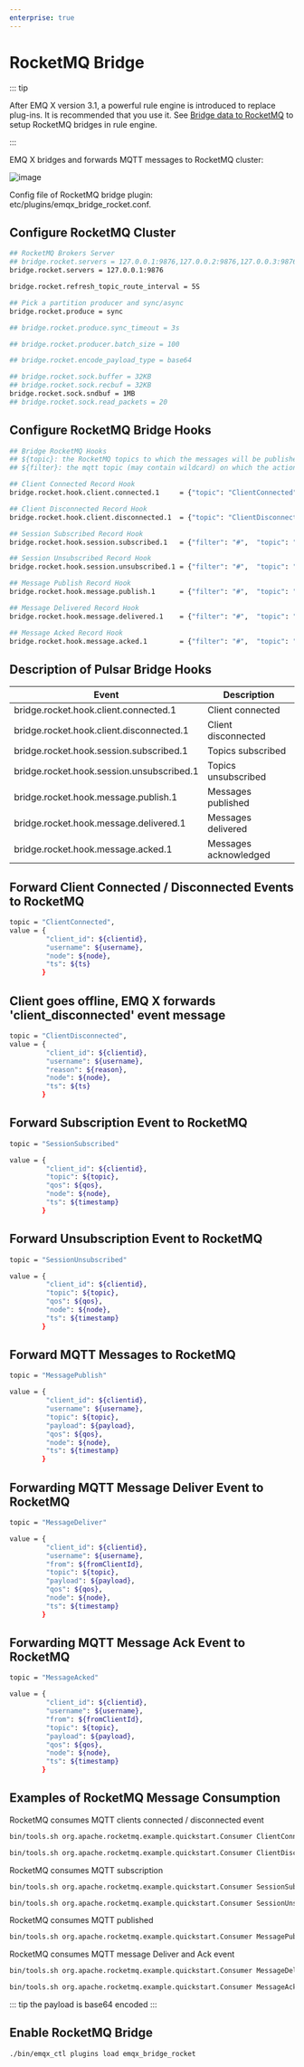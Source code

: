 ```yaml
---
enterprise: true
---
```

# RocketMQ Bridge

::: tip

After EMQ X version 3.1, a powerful rule engine is introduced to replace plug-ins. It is recommended that you use it. See [Bridge data to RocketMQ](../rule/bridge_rocketmq.md) to setup RocketMQ bridges in rule engine.

:::

EMQ X bridges and forwards MQTT messages to RocketMQ cluster:

![image](./assets/bridge_rocket.png)

Config file of RocketMQ bridge plugin:
etc/plugins/emqx_bridge_rocket.conf.

## Configure RocketMQ Cluster

```bash
## RocketMQ Brokers Server
## bridge.rocket.servers = 127.0.0.1:9876,127.0.0.2:9876,127.0.0.3:9876
bridge.rocket.servers = 127.0.0.1:9876

bridge.rocket.refresh_topic_route_interval = 5S

## Pick a partition producer and sync/async
bridge.rocket.produce = sync

## bridge.rocket.produce.sync_timeout = 3s

## bridge.rocket.producer.batch_size = 100

## bridge.rocket.encode_payload_type = base64

## bridge.rocket.sock.buffer = 32KB
## bridge.rocket.sock.recbuf = 32KB
bridge.rocket.sock.sndbuf = 1MB
## bridge.rocket.sock.read_packets = 20
```

## Configure RocketMQ Bridge Hooks

```bash
## Bridge RocketMQ Hooks
## ${topic}: the RocketMQ topics to which the messages will be published.
## ${filter}: the mqtt topic (may contain wildcard) on which the action will be performed .

## Client Connected Record Hook
bridge.rocket.hook.client.connected.1     = {"topic": "ClientConnected"}

## Client Disconnected Record Hook
bridge.rocket.hook.client.disconnected.1  = {"topic": "ClientDisconnected"}

## Session Subscribed Record Hook
bridge.rocket.hook.session.subscribed.1   = {"filter": "#",  "topic": "SessionSubscribed"}

## Session Unsubscribed Record Hook
bridge.rocket.hook.session.unsubscribed.1 = {"filter": "#",  "topic": "SessionUnsubscribed"}

## Message Publish Record Hook
bridge.rocket.hook.message.publish.1      = {"filter": "#",  "topic": "MessagePublish"}

## Message Delivered Record Hook
bridge.rocket.hook.message.delivered.1    = {"filter": "#",  "topic": "MessageDeliver"}

## Message Acked Record Hook
bridge.rocket.hook.message.acked.1        = {"filter": "#",  "topic": "MessageAcked"}
```


## Description of Pulsar Bridge Hooks

| Event                                     | Description           |
| ----------------------------------------- | --------------------- |
| bridge.rocket.hook.client.connected.1     | Client connected      |
| bridge.rocket.hook.client.disconnected.1  | Client disconnected   |
| bridge.rocket.hook.session.subscribed.1   | Topics subscribed     |
| bridge.rocket.hook.session.unsubscribed.1 | Topics unsubscribed   |
| bridge.rocket.hook.message.publish.1      | Messages published    |
| bridge.rocket.hook.message.delivered.1    | Messages delivered    |
| bridge.rocket.hook.message.acked.1        | Messages acknowledged |


## Forward Client Connected / Disconnected Events to RocketMQ


```bash
topic = "ClientConnected",
value = {
         "client_id": ${clientid},
         "username": ${username},
         "node": ${node},
         "ts": ${ts}
        }
```

## Client goes offline, EMQ X forwards 'client\_disconnected' event message

```bash
topic = "ClientDisconnected",
value = {
         "client_id": ${clientid},
         "username": ${username},
         "reason": ${reason},
         "node": ${node},
         "ts": ${ts}
        }
```

## Forward Subscription Event to RocketMQ

```bash
topic = "SessionSubscribed"

value = {
         "client_id": ${clientid},
         "topic": ${topic},
         "qos": ${qos},
         "node": ${node},
         "ts": ${timestamp}
        }
```

## Forward Unsubscription Event to RocketMQ

```bash
topic = "SessionUnsubscribed"

value = {
         "client_id": ${clientid},
         "topic": ${topic},
         "qos": ${qos},
         "node": ${node},
         "ts": ${timestamp}
        }
```

## Forward MQTT Messages to RocketMQ

```bash
topic = "MessagePublish"

value = {
         "client_id": ${clientid},
         "username": ${username},
         "topic": ${topic},
         "payload": ${payload},
         "qos": ${qos},
         "node": ${node},
         "ts": ${timestamp}
        }
```

## Forwarding MQTT Message Deliver Event to RocketMQ

```bash
topic = "MessageDeliver"

value = {
         "client_id": ${clientid},
         "username": ${username},
         "from": ${fromClientId},
         "topic": ${topic},
         "payload": ${payload},
         "qos": ${qos},
         "node": ${node},
         "ts": ${timestamp}
        }
```

## Forwarding MQTT Message Ack Event to RocketMQ

```bash
topic = "MessageAcked"

value = {
         "client_id": ${clientid},
         "username": ${username},
         "from": ${fromClientId},
         "topic": ${topic},
         "payload": ${payload},
         "qos": ${qos},
         "node": ${node},
         "ts": ${timestamp}
        }
```

## Examples of RocketMQ Message Consumption

RocketMQ consumes MQTT clients connected / disconnected event

```bash
bin/tools.sh org.apache.rocketmq.example.quickstart.Consumer ClientConnected

bin/tools.sh org.apache.rocketmq.example.quickstart.Consumer ClientDisconnected
```

RocketMQ consumes MQTT subscription

```bash
bin/tools.sh org.apache.rocketmq.example.quickstart.Consumer SessionSubscribed

bin/tools.sh org.apache.rocketmq.example.quickstart.Consumer SessionUnsubscribed
```

RocketMQ consumes MQTT published

```bash
bin/tools.sh org.apache.rocketmq.example.quickstart.Consumer MessagePublish
```

RocketMQ consumes MQTT message Deliver and Ack event

```bash
bin/tools.sh org.apache.rocketmq.example.quickstart.Consumer MessageDeliver

bin/tools.sh org.apache.rocketmq.example.quickstart.Consumer MessageAcked
```

::: tip
the payload is base64 encoded
:::

## Enable RocketMQ Bridge

```bash
./bin/emqx_ctl plugins load emqx_bridge_rocket
```
